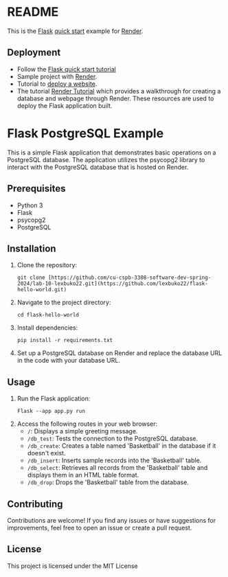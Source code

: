 # README

This is the [Flask](http://flask.pocoo.org/) [quick start](http://flask.pocoo.org/docs/1.0/quickstart/#a-minimal-application) example for [Render](https://render.com).

## Deployment

* Follow the [Flask quick start tutorial](http://flask.pocoo.org/docs/1.0/quickstart/#a-minimal-application)
* Sample project with [Render](https://render.com).
* Tutorial to [deploy a website](https://render.com/docs/deploy-flask).
* The tutorial [Render Tutorial](https://github.com/cu-cspb-3308-software-dev-spring-2024/lab-10-lexbuko22/blob/main/Render_tutorial.md) which provides a walkthrough for creating a database and webpage through Render. These resources are used to deploy the Flask application built.


# Flask PostgreSQL Example

This is a simple Flask application that demonstrates basic operations on a PostgreSQL database. The application utilizes the psycopg2 library to interact with the PostgreSQL database that is hosted on Render.

## Prerequisites
- Python 3
- Flask
- psycopg2
- PostgreSQL

## Installation
1. Clone the repository:
    ```
    git clone [https://github.com/cu-cspb-3308-software-dev-spring-2024/lab-10-lexbuko22.git](https://github.com/lexbuko22/flask-hello-world.git)
    ```
2. Navigate to the project directory:
    ```
    cd flask-hello-world
    ```
3. Install dependencies:
    ```
    pip install -r requirements.txt
    ```
4. Set up a PostgreSQL database on Render and replace the database URL in the code with your database URL.

## Usage
1. Run the Flask application:
    ```
    Flask --app app.py run
    ```
2. Access the following routes in your web browser:
    - `/`: Displays a simple greeting message.
    - `/db_test`: Tests the connection to the PostgreSQL database.
    - `/db_create`: Creates a table named 'Basketball' in the database if it doesn't exist.
    - `/db_insert`: Inserts sample records into the 'Basketball' table.
    - `/db_select`: Retrieves all records from the 'Basketball' table and displays them in an HTML table format.
    - `/db_drop`: Drops the 'Basketball' table from the database.

## Contributing
Contributions are welcome! If you find any issues or have suggestions for improvements, feel free to open an issue or create a pull request.

## License
This project is licensed under the MIT License

